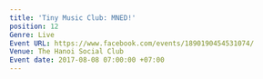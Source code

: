 ```yaml
---
title: 'Tiny Music Club: MNED!'
position: 12
Genre: Live
Event URL: https://www.facebook.com/events/1890190454531074/
Venue: The Hanoi Social Club
Event date: 2017-08-08 07:00:00 +07:00
---
```


